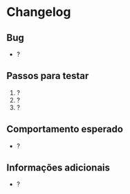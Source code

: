 # Changelog

## Bug

- ?

## Passos para testar

1. ?
2. ?
3. ?

## Comportamento esperado

- ?

## Informações adicionais

- ?
